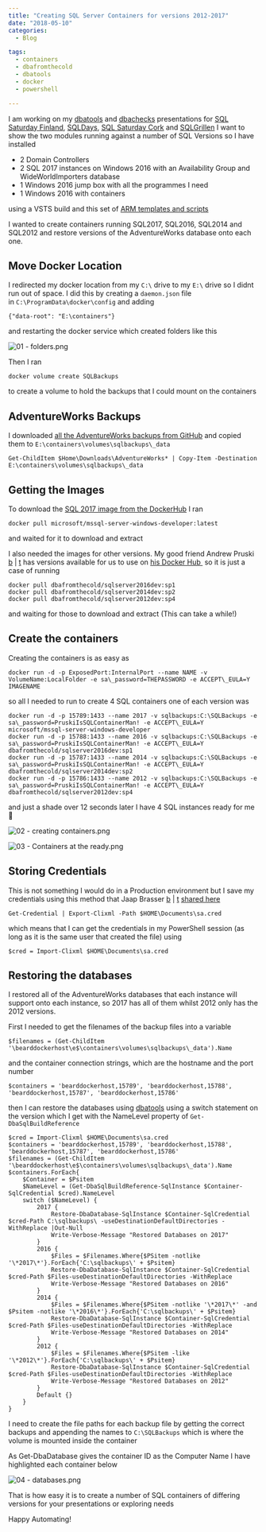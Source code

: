 ```yaml
---
title: "Creating SQL Server Containers for versions 2012-2017"
date: "2018-05-10"
categories:
  - Blog

tags:
  - containers
  - dbafromthecold
  - dbatools
  - docker
  - powershell

---
```

I am working on my [dbatools](http://dbatools.io) and [dbachecks](http://dbachecks.io) presentations for [SQL Saturday Finland](http://www.sqlsaturday.com/735/eventhome.aspx), [SQLDays](https://sqlday.pl/), [SQL Saturday Cork](http://www.sqlsaturday.com/742/EventHome.aspx) and [SQLGrillen](https://sqlgrillen.de/) I want to show the two modules running against a number of SQL Versions so I have installed

*   2 Domain Controllers
*   2 SQL 2017 instances on Windows 2016 with an Availability Group and WideWorldImporters database
*   1 Windows 2016 jump box with all the programmes I need
*   1 Windows 2016 with containers

using a VSTS build and this set of [ARM templates and scripts](https://github.com/SQLDBAWithABeard/ARMTemplates/tree/master/DeployAlwaysOn)

I wanted to create containers running SQL2017, SQL2016, SQL2014 and SQL2012 and restore versions of the AdventureWorks database onto each one.

Move Docker Location
--------------------

I redirected my docker location from my `C:\` drive to my `E:\` drive so I didnt run out of space. I did this by creating a `daemon.json` file in `C:\ProgramData\docker\config` and adding

`{"data-root": "E:\containers"}`

and restarting the docker service which created folders like this

![01 - folders.png](https://blog.robsewell.com/assets/uploads/2018/05/01-folders.png)

Then I ran

`docker volume create SQLBackups`

to create a volume to hold the backups that I could mount on the containers

AdventureWorks Backups
----------------------

I downloaded [all the AdventureWorks backups from GitHub](https://github.com/Microsoft/sql-server-samples/releases/tag/adventureworks) and copied them to `E:\containers\volumes\sqlbackups\_data`

`Get-ChildItem $Home\Downloads\AdventureWorks* | Copy-Item -Destination E:\containers\volumes\sqlbackups\_data`

Getting the Images
------------------

To download the [SQL 2017 image from the DockerHub](https://hub.docker.com/r/microsoft/mssql-server-windows-developer/) I ran

`docker pull microsoft/mssql-server-windows-developer:latest`

and waited for it to download and extract

I also needed the images for other versions. My good friend Andrew Pruski [b](https://dbafromthecold.com/) | [t](https://twitter.com/dbafromthecold) has versions available for us to use on [his Docker Hub ](https://hub.docker.com/u/dbafromthecold/) so it is just a case of running

```
docker pull dbafromthecold/sqlserver2016dev:sp1
docker pull dbafromthecold/sqlserver2014dev:sp2
docker pull dbafromthecold/sqlserver2012dev:sp4
```
and waiting for those to download and extract (This can take a while!)

Create the containers
---------------------

Creating the containers is as easy as

`docker run -d -p ExposedPort:InternalPort --name NAME -v VolumeName:LocalFolder -e sa\_password=THEPASSWORD -e ACCEPT\_EULA=Y IMAGENAME`

so all I needed to run to create 4 SQL containers one of each version was
```
docker run -d -p 15789:1433 --name 2017 -v sqlbackups:C:\SQLBackups -e sa\_password=PruskiIsSQLContainerMan! -e ACCEPT\_EULA=Y microsoft/mssql-server-windows-developer
docker run -d -p 15788:1433 --name 2016 -v sqlbackups:C:\SQLBackups -e sa\_password=PruskiIsSQLContainerMan! -e ACCEPT\_EULA=Y dbafromthecold/sqlserver2016dev:sp1
docker run -d -p 15787:1433 --name 2014 -v sqlbackups:C:\SQLBackups -e sa\_password=PruskiIsSQLContainerMan! -e ACCEPT\_EULA=Y dbafromthecold/sqlserver2014dev:sp2
docker run -d -p 15786:1433 --name 2012 -v sqlbackups:C:\SQLBackups -e sa\_password=PruskiIsSQLContainerMan! -e ACCEPT\_EULA=Y dbafromthecold/sqlserver2012dev:sp4
```
and just a shade over 12 seconds later I have 4 SQL instances ready for me 🙂

![02 - creating containers.png](https://blog.robsewell.com/assets/uploads/2018/05/02-creating-containers.png)

![03 - Containers at the ready.png](https://blog.robsewell.com/assets/uploads/2018/05/03-Containers-at-the-ready.png)

Storing Credentials
-------------------

This is not something I would do in a Production environment but I save my credentials using this method that Jaap Brasser [b](http://www.jaapbrasser.com/) | [t](https://twitter.com/jaap_brasser) [shared here](https://www.jaapbrasser.com/quickly-and-securely-storing-your-credentials-powershell/)

`Get-Credential | Export-Clixml -Path $HOME\Documents\sa.cred`

which means that I can get the credentials in my PowerShell session (as long as it is the same user that created the file) using

`$cred = Import-Clixml $HOME\Documents\sa.cred`

Restoring the databases
-----------------------

I restored all of the AdventureWorks databases that each instance will support onto each instance, so 2017 has all of them whilst 2012 only has the 2012 versions.

First I needed to get the filenames of the backup files into a variable

`$filenames = (Get-ChildItem '\bearddockerhost\e$\containers\volumes\sqlbackups\_data').Name`

and the container connection strings, which are the hostname and the port number

`$containers = 'bearddockerhost,15789', 'bearddockerhost,15788', 'bearddockerhost,15787', 'bearddockerhost,15786'`

then I can restore the databases using [dbatools](http://dbatools.io) using a switch statement on the version which I get with the NameLevel property of `Get-DbaSqlBuildReference`
```
$cred = Import-Clixml $HOME\Documents\sa.cred
$containers = 'bearddockerhost,15789', 'bearddockerhost,15788', 'bearddockerhost,15787', 'bearddockerhost,15786'
$filenames = (Get-ChildItem '\bearddockerhost\e$\containers\volumes\sqlbackups\_data').Name
$containers.ForEach{
    $Container = $Psitem
    $NameLevel = (Get-DbaSqlBuildReference-SqlInstance $Container-SqlCredential $cred).NameLevel
    switch ($NameLevel) {
        2017 {
            Restore-DbaDatabase-SqlInstance $Container-SqlCredential $cred-Path C:\sqlbackups\ -useDestinationDefaultDirectories -WithReplace |Out-Null
            Write-Verbose-Message "Restored Databases on 2017"
        }
        2016 {
            $Files = $Filenames.Where{$PSitem -notlike '\*2017\*'}.ForEach{'C:\sqlbackups\' + $Psitem}
            Restore-DbaDatabase-SqlInstance $Container-SqlCredential $cred-Path $Files-useDestinationDefaultDirectories -WithReplace
            Write-Verbose-Message "Restored Databases on 2016"
        }
        2014 {
            $Files = $Filenames.Where{$PSitem -notlike '\*2017\*' -and $Psitem -notlike '\*2016\*'}.ForEach{'C:\sqlbackups\' + $Psitem}
            Restore-DbaDatabase-SqlInstance $Container-SqlCredential $cred-Path $Files-useDestinationDefaultDirectories -WithReplace
            Write-Verbose-Message "Restored Databases on 2014"
        }
        2012 {
            $Files = $Filenames.Where{$PSitem -like '\*2012\*'}.ForEach{'C:\sqlbackups\' + $Psitem}
            Restore-DbaDatabase-SqlInstance $Container-SqlCredential $cred-Path $Files-useDestinationDefaultDirectories -WithReplace
            Write-Verbose-Message "Restored Databases on 2012"
        }
        Default {}
    }
}
```
I need to create the file paths for each backup file by getting the correct backups and appending the names to `C:\SQLBackups` which is where the volume is mounted inside the container

As Get-DbaDatabase gives the container ID as the Computer Name I have highlighted each container below

![04 - databases.png](https://blog.robsewell.com/assets/uploads/2018/05/04-databases.png)

That is how easy it is to create a number of SQL containers of differing versions for your presentations or exploring needs

Happy Automating!




